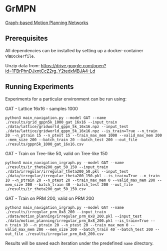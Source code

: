 # GrMPN
[Graph-based Motion Planning Networks](https://link.springer.com/chapter/10.1007/978-3-030-67661-2_33)

## Prerequisites

All dependencies can be installed by setting up a docker-container via`Dockerfile`. 

Unzip data from: https://drive.google.com/open?id=1FBrPhnDJxntCcZ2rg_Y2tedxMBJA4-Ld

## Running Experiments

Experiments for a particular environment can be run using:

GAT - Lattice 16x16 - samples 1000
```
python3 main_navigation.py --model GAT --name ./results/grid_gppn5k_1000_gat_16x16 --input_train ./data/lattice/gridworld_gppn_5k_16x16.npz --input_test ./data/lattice/gridworld_gppn_5k_16x16.npz --is_train=True --n_train 20 --n_ptrain 15 --n_ptest 15 --train_max_mem 1000 --valid_max_mem 200 --mem_size 200 --batch_train 20 --batch_test 200 --out_file ./results/gppn5k_1000_gat_16x16.csv
```

GAT - Train on Tree-like 50, valid on Tree-like 150
```
python3 main_navigation_irgraph.py --model GAT --name ./results/ir_theta200_gat_50_150 --input_train ./data/irregular/irregular_theta200_50.pkl --input_test ./data/irregular/irregular_theta200_150.pkl --is_train=True --n_train 10 --n_ptrain 20 --n_ptest 20 --train_max_mem 0 --valid_max_mem 200 --mem_size 200 --batch_train 40 --batch_test 200 --out_file ./results/ir_theta200_gat_50_150.csv
```

GAT - Train on PRM 200, valid on PRM 200
```
python3 main_navigation_irgraph.py --model GAT --name ./results/irregular_prm_8x8_200 --input_train ./data/motion_planning/irregular_prm_8x8_200.pkl --input_test ./data/motion_planning/irregular_prm_8x8_200.pkl --is_train=True --n_train 10 --n_ptrain 20 --n_ptest 20 --train_max_mem 0 --valid_max_mem 200 --mem_size 200 --batch_train 40 --batch_test 200 --out_file ./results/irregular_prm_8x8_200.csv
```

Results will be saved each iteration under the predefined `name` directory.
